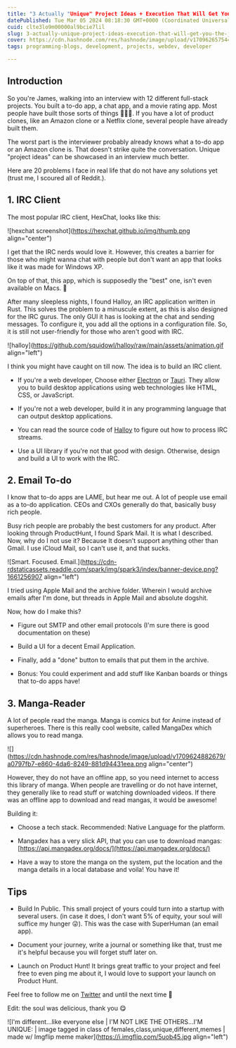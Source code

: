 ```yaml
---
title: "3 Actually "Unique" Project Ideas + Execution That Will Get You the Job"
datePublished: Tue Mar 05 2024 08:18:30 GMT+0000 (Coordinated Universal Time)
cuid: clte3lo9m00000al9bcie7lil
slug: 3-actually-unique-project-ideas-execution-that-will-get-you-the-job
cover: https://cdn.hashnode.com/res/hashnode/image/upload/v1709626575446/f0d89628-6a9c-462a-a294-0208e599a408.jpeg
tags: programming-blogs, development, projects, webdev, developer

---
```


## Introduction

So you're James, walking into an interview with 12 different full-stack projects. You built a to-do app, a chat app, and a movie rating app. Most people have built those sorts of things 🤷🏻‍♂️. If you have a lot of product clones, like an Amazon clone or a Netflix clone, several people have already built them.

The worst part is the interviewer probably already knows what a to-do app or an Amazon clone is. That doesn't strike quite the conversation. Unique "project ideas" can be showcased in an interview much better.

Here are 20 problems I face in real life that do not have any solutions yet (trust me, I scoured all of Reddit.).

## 1\. IRC Client

The most popular IRC client, HexChat, looks like this:

![hexchat screenshot](https://hexchat.github.io/img/thumb.png align="center")

I get that the IRC nerds would love it. However, this creates a barrier for those who might wanna chat with people but don't want an app that looks like it was made for Windows XP.

On top of that, this app, which is supposedly the "best" one, isn't even available on Macs. 🤡

After many sleepless nights, I found Halloy, an IRC application written in Rust. This solves the problem to a minuscule extent, as this is also designed for the IRC gurus. The only GUI it has is looking at the chat and sending messages. To configure it, you add all the options in a configuration file. So, it is still not user-friendly for those who aren't good with IRC.

![halloy](https://github.com/squidowl/halloy/raw/main/assets/animation.gif align="left")

I think you might have caught on till now. The idea is to build an IRC client.

* If you're a web developer, Choose either [Electron](https://www.electronjs.org) or [Tauri](https://tauri.app). They allow you to build desktop applications using web technologies like HTML, CSS, or JavaScript.
    
* If you're not a web developer, build it in any programming language that can output desktop applications.
    
* You can read the source code of [Halloy](https://github.com/squidowl/halloy) to figure out how to process IRC streams.
    
* Use a UI library if you're not that good with design. Otherwise, design and build a UI to work with the IRC.
    

## 2\. Email To-do

I know that to-do apps are LAME, but hear me out. A lot of people use email as a to-do application. CEOs and CXOs generally do that, basically busy rich people.

Busy rich people are probably the best customers for any product. After looking through ProductHunt, I found Spark Mail. It is what I described. Now, why do I not use it? Because It doesn't support anything other than Gmail. I use iCloud Mail, so I can't use it, and that sucks.

![Smart. Focused. Email.](https://cdn-rdstaticassets.readdle.com/spark/img/spark3/index/banner-device.png?1661256907 align="left")

I tried using Apple Mail and the archive folder. Wherein I would archive emails after I'm done, but threads in Apple Mail and absolute dogshit.

Now, how do I make this?

* Figure out SMTP and other email protocols (I'm sure there is good documentation on these)
    
* Build a UI for a decent Email Application.
    
* Finally, add a "done" button to emails that put them in the archive.
    
* Bonus: You could experiment and add stuff like Kanban boards or things that to-do apps have!
    

## 3\. Manga-Reader

A lot of people read the manga. Manga is comics but for Anime instead of superheroes. There is this really cool website, called MangaDex which allows you to read manga.

![](https://cdn.hashnode.com/res/hashnode/image/upload/v1709624882679/a0797fb7-e860-4da6-8249-881d94431eea.png align="center")

However, they do not have an offline app, so you need internet to access this library of manga. When people are travelling or do not have internet, they generally like to read stuff or watching downloaded videos. If there was an offline app to download and read mangas, it would be awesome!

Building it:

* Choose a tech stack. Recommended: Native Language for the platform.
    
* Mangadex has a very slick API, that you can use to download mangas: [https://api.mangadex.org/docs/](https://api.mangadex.org/docs/)
    
* Have a way to store the manga on the system, put the location and the manga details in a local database and voila! You have it!
    

## Tips

* Build In Public. This small project of yours could turn into a startup with several users. (in case it does, I don't want 5% of equity, your soul will suffice my hunger 😜). This was the case with SuperHuman (an email app).
    
* Document your journey, write a journal or something like that, trust me it's helpful because you will forget stuff later on.
    
* Launch on Product Hunt! It brings great traffic to your project and feel free to even ping me about it, I would love to support your launch on Product Hunt.
    

Feel free to follow me on [Twitter](https://twitter.com/xkrishguptaa) and until the next time 🚀  
  
Edit: the soul was delicious, thank you 😋

![I'm different...like everyone else | I'M NOT LIKE THE OTHERS...I'M UNIQUE: | image tagged in class of females,class,unique,different,memes | made w/ Imgflip meme maker](https://i.imgflip.com/5uob45.jpg align="left")